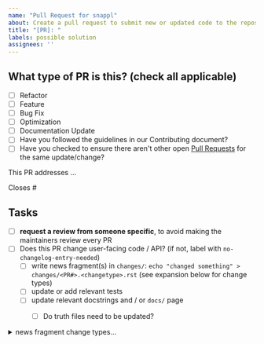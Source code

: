 ```yaml
---
name: "Pull Request for snappl"
about: Create a pull request to submit new or updated code to the repository
title: "[PR]: "
labels: possible solution
assignees: ''
---
```

## What type of PR is this? (check all applicable)

- [ ] Refactor
- [ ] Feature
- [ ] Bug Fix
- [ ] Optimization
- [ ] Documentation Update
- [ ] Have you followed the guidelines in our Contributing document?
- [ ] Have you checked to ensure there aren't other open [Pull Requests](../../../pulls) for the same update/change?

<!-- describe the changes included with this PR here -->
This PR addresses ...

<!-- If this PR closes a GitHub issue, reference it here by its number -->
Closes #


<!-- if you can't perform these tasks due to permissions, please ask a maintainer to do them -->
## Tasks
- [ ] **request a review from someone specific**, to avoid making the maintainers review every PR
- [ ] Does this PR change user-facing code / API? (if not, label with `no-changelog-entry-needed`)
  - [ ] write news fragment(s) in `changes/`: `echo "changed something" > changes/<PR#>.<changetype>.rst` (see expansion below for change types) 
  - [ ] update or add relevant tests
  - [ ] update relevant docstrings and / or `docs/` page
    - [ ] Do truth files need to be updated?


<details><summary>news fragment change types...</summary>

- ``changes/<PR#>.general.rst``: infrastructure or miscellaneous change
- ``changes/<PR#>.docs.rst``: updates for documentation
</details>